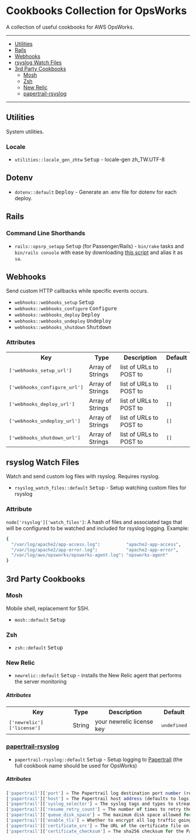 Cookbooks Collection for OpsWorks
=================================

A collection of useful cookbooks for AWS OpsWorks.

---

 - [Utilities](#utilities)
 - [Rails](#rails)
 - [Webhooks](#webhooks)
 - [rsyslog Watch Files](#rsyslog-watch-files)
 - [3rd Party Cookbooks](#3rd-party-cookbooks)
   - [Mosh](#mosh)
   - [Zsh](#zsh)
   - [New Relic](#new-relic)
   - [papertrail-rsyslog](#papertrail-rsyslog)

---

## Utilities

System utilities.

### Locale

- `utilities::locale_gen_zhtw` <kbd>Setup</kbd> - locale-gen zh_TW.UTF-8

## Dotenv

 - `dotenv::default` <kbd>Deploy</kbd> - Generate an .env file for dotenv for each deploy.

## Rails

### Command Line Shorthands

 - `rails::opsrp_setapp` <kbd>Setup</kbd> (for Passenger/Rails) - `bin/rake` tasks and `bin/rails console` with ease by downloading [this script](https://gist.github.com/Neson/9ec46f825eebadf06615) and alias it as `sa`.

## Webhooks

Send custom HTTP callbacks while specific events occurs.

 - `webhooks::webhooks_setup` <kbd>Setup</kbd>
 - `webhooks::webhooks_configure` <kbd>Configure</kbd>
 - `webhooks::webhooks_deploy` <kbd>Deploy</kbd>
 - `webhooks::webhooks_undeploy` <kbd>Undeploy</kbd>
 - `webhooks::webhooks_shutdown` <kbd>Shutdown</kbd>

### Attributes

<table>
  <tr>
    <th>Key</th>
    <th>Type</th>
    <th>Description</th>
    <th>Default</th>
  </tr>
  <tr>
    <td><tt>['webhooks_setup_url']</tt></td>
    <td>Array of Strings</td>
    <td>list of URLs to POST to</td>
    <td><tt>[]</tt></td>
  </tr>
  <tr>
    <td><tt>['webhooks_configure_url']</tt></td>
    <td>Array of Strings</td>
    <td>list of URLs to POST to</td>
    <td><tt>[]</tt></td>
  </tr>
  <tr>
    <td><tt>['webhooks_deploy_url']</tt></td>
    <td>Array of Strings</td>
    <td>list of URLs to POST to</td>
    <td><tt>[]</tt></td>
  </tr>
  <tr>
    <td><tt>['webhooks_undeploy_url']</tt></td>
    <td>Array of Strings</td>
    <td>list of URLs to POST to</td>
    <td><tt>[]</tt></td>
  </tr>
  <tr>
    <td><tt>['webhooks_shutdown_url']</tt></td>
    <td>Array of Strings</td>
    <td>list of URLs to POST to</td>
    <td><tt>[]</tt></td>
  </tr>
</table>

## rsyslog Watch Files

Watch and send custom log files with rsyslog. Requires rsyslog.

 - `rsyslog_watch_files::default` <kbd>Setup</kbd> - Setup watching custom files for rsyslog

### Attribute

`node['rsyslog']['watch_files']`: A hash of files and associated tags that will be configured to be watched and included for rsyslog logging. Example:

```ruby
{
  "/var/log/apache2/app-access.log":          "apache2-app-access",
  "/var/log/apache2/app-error.log":           "apache2-app-error",
  "/var/log/aws/opsworks/opsworks-agent.log": "opsworks-agent"
}
```

3rd Party Cookbooks
-------------------

### Mosh

Mobile shell, replacement for SSH.

 - `mosh::default` <kbd>Setup</kbd>

### Zsh

 - `zsh::default` <kbd>Setup</kbd>

### New Relic

 - `newrelic::default` <kbd>Setup</kbd> - installs the New Relic agent that performs the server monitoring

##### Attributes

<table>
  <tr>
    <th>Key</th>
    <th>Type</th>
    <th>Description</th>
    <th>Default</th>
  </tr>
  <tr>
    <td><tt>['newrelic']['license']</tt></td>
    <td>String</td>
    <td>your newrelic license key</td>
    <td><tt>undefined</tt></td>
  </tr>
</table>

### [papertrail-rsyslog](https://supermarket.chef.io/cookbooks/papertrail-rsyslog)

 - `papertrail-rsyslog::default` <kbd>Setup</kbd> - Setup logging to [Papertrail](https://papertrailapp.com/) (the full cookbook name should be used for OpsWorks)

##### Attributes

```js
['papertrail']['port'] = The Papertrail log destination port number (required)
['papertrail']['host'] = The Papertrail host address (defaults to logs)
['papertrail']['syslog_selector'] = The syslog tags and types to stream into Papertrail (defaults to "*.*")
['papertrail']['resume_retry_count'] = The number of times to retry the sending of failed messages (defaults to unlimited)
['papertrail']['queue_disk_space'] = The maximum disk space allowed for queues (default to 100M)
['papertrail']['enable_tls'] = Whether to encrypt all log traffic going into Papertrail (default to True)
['papertrail']['certificate_src'] = The URL of the certificate file on the Papertrail server
['papertrail']['certificate_checksum'] = The sha256 checksum for the Papertrail certificate file
```
